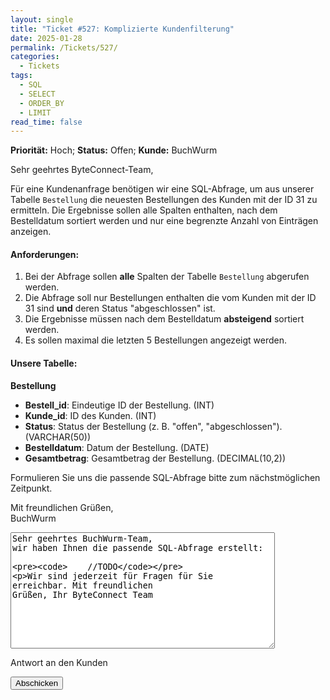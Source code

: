 ```yaml
---
layout: single
title: "Ticket #527: Komplizierte Kundenfilterung"
date: 2025-01-28
permalink: /Tickets/527/
categories:
  - Tickets
tags:
  - SQL
  - SELECT
  - ORDER_BY
  - LIMIT
read_time: false
---
```


**Priorität:** Hoch; **Status:** Offen; **Kunde:** BuchWurm  

Sehr geehrtes ByteConnect-Team,

Für eine Kundenanfrage benötigen wir eine SQL-Abfrage, um aus unserer Tabelle `Bestellung` die neuesten Bestellungen des Kunden mit der ID 31 zu ermitteln. Die Ergebnisse sollen alle Spalten enthalten, nach dem Bestelldatum sortiert werden und nur eine begrenzte Anzahl von Einträgen anzeigen.

#### Anforderungen:
1. Bei der Abfrage sollen **alle** Spalten der Tabelle `Bestellung` abgerufen werden.
2. Die Abfrage soll nur Bestellungen enthalten die vom Kunden mit der ID 31 sind **und** deren Status "abgeschlossen" ist.
3. Die Ergebnisse müssen nach dem Bestelldatum **absteigend** sortiert werden.
4. Es sollen maximal die letzten 5 Bestellungen angezeigt werden.

#### Unsere Tabelle:
**Bestellung**
- **Bestell_id**: Eindeutige ID der Bestellung. (INT)
- **Kunde_id**: ID des Kunden. (INT)
- **Status**: Status der Bestellung (z. B. "offen", "abgeschlossen"). (VARCHAR(50))
- **Bestelldatum**: Datum der Bestellung. (DATE)
- **Gesamtbetrag**: Gesamtbetrag der Bestellung. (DECIMAL(10,2))

Formulieren Sie uns die passende SQL-Abfrage bitte zum nächstmöglichen Zeitpunkt.

Mit freundlichen Grüßen,  
BuchWurm

<!-- Platzhalter für die Info-Box -->
<div id="response-box" class="notice" style="display: none;">
  <h3>ByteConnect GmbH:</h3>
  <pre id="response-message"></pre>
</div>


<form
  action=""
  class="fs-form"
  method="POST"
  onsubmit="handleFormSubmit(event)"
>
  <div class="fs-field">
    <label class="fs-label" for="message"></label>
    <textarea
      class="fs-textarea"
      id="message"
      name="message"
      rows="12"
      cols="50"
      required
    >
Sehr geehrtes BuchWurm-Team,
wir haben Ihnen die passende SQL-Abfrage erstellt:      



        //TODO


Wir sind jederzeit für Fragen für Sie erreichbar.
Mit freundlichen Grüßen,
Ihr ByteConnect Team
    </textarea>
    <p class="fs-description">Antwort an den Kunden</p>
  </div>
  <div class="fs-button-group">
    <button class="btn btn-primary" type="submit">Abschicken</button>
  </div>
</form>

<script>
  function handleFormSubmit(event) {
    event.preventDefault(); // Verhindert den Standard-Submit
    const formData = new FormData(event.target);
    const message = formData.get("message");

    // Fügt die Antwort in die Info-Box ein
    const responseBox = document.getElementById("response-box");
    const responseMessage = document.getElementById("response-message");
    responseMessage.textContent = message;

    // Zeigt die Info-Box an
    responseBox.style.display = "block";

    // Optional: Formular zurücksetzen
    event.target.reset();
  }
</script>